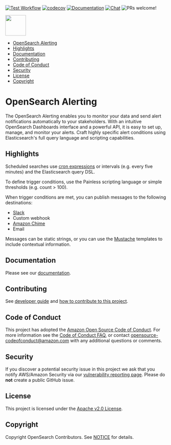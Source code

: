 [![Test Workflow](https://github.com/opensearch-project/alerting/workflows/Test%20Workflow/badge.svg)](https://github.com/opendistro-for-elasticsearch/alerting/actions)
[![codecov](https://codecov.io/gh/opendistro-for-elasticsearch/alerting/branch/main/graph/badge.svg)](https://codecov.io/gh/opendistro-for-elasticsearch/alerting)
[![Documentation](https://img.shields.io/badge/api-reference-blue.svg)](https://opendistro.github.io/for-elasticsearch-docs/docs/alerting/api/)
[![Chat](https://img.shields.io/badge/chat-on%20forums-blue)](https://discuss.opendistrocommunity.dev/c/alerting/)
![PRs welcome!](https://img.shields.io/badge/PRs-welcome!-success)

<img src="https://opensearch.org/assets/brand/SVG/Logo/opensearch_logo_default.svg" height="64px"/>

- [OpenSearch Alerting](#opensearch-alerting)
- [Highlights](#highlights)
- [Documentation](#documentation)
- [Contributing](#contributing)
- [Code of Conduct](#code-of-conduct)
- [Security](#security)
- [License](#license)
- [Copyright](#copyright)

# OpenSearch Alerting

The OpenSearch Alerting enables you to monitor your data and send alert notifications automatically to your stakeholders. With an intuitive OpenSearch Dashboards interface and a powerful API, it is easy to set up, manage, and monitor your alerts. Craft highly specific alert conditions using Elasticsearch's full query language and scripting capabilities.


## Highlights

Scheduled searches use [cron expressions](https://en.wikipedia.org/wiki/Cron) or intervals (e.g. every five minutes) and the Elasticsearch query DSL.

To define trigger conditions, use the Painless scripting language or simple thresholds (e.g. count > 100).

When trigger conditions are met, you can publish messages to the following destinations:

* [Slack](https://slack.com/)
* Custom webhook
* [Amazon Chime](https://aws.amazon.com/chime/)
* Email

Messages can be static strings, or you can use the [Mustache](https://mustache.github.io/mustache.5.html) templates to include contextual information.


## Documentation

Please see our [documentation](https://docs-beta.opensearch.org/monitoring-plugins/alerting/index/).

## Contributing

See [developer guide](DEVELOPER_GUIDE.md) and [how to contribute to this project](CONTRIBUTING.md).

## Code of Conduct

This project has adopted the [Amazon Open Source Code of Conduct](CODE_OF_CONDUCT.md). For more information see the [Code of Conduct FAQ](https://aws.github.io/code-of-conduct-faq), or contact [opensource-codeofconduct@amazon.com](mailto:opensource-codeofconduct@amazon.com) with any additional questions or comments.

## Security

If you discover a potential security issue in this project we ask that you notify AWS/Amazon Security via our [vulnerability reporting page](http://aws.amazon.com/security/vulnerability-reporting/). Please do **not** create a public GitHub issue.

## License

This project is licensed under the [Apache v2.0 License](LICENSE.txt).

## Copyright

Copyright OpenSearch Contributors. See [NOTICE](NOTICE.txt) for details.